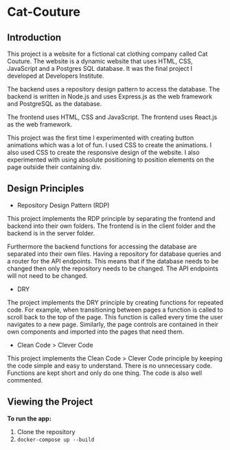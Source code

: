 # Cat-Couture

## Introduction

This project is a website for a fictional cat clothing company called Cat Couture. The website is a dynamic website that uses HTML, CSS, JavaScript and a Postgres SQL database. It was the final project I developed at Developers Institute.

The backend uses a repository design pattern to access the database. The backend is written in Node.js and uses Express.js as the web framework and PostgreSQL as the database.

The frontend uses HTML, CSS and JavaScript. The frontend uses React.js as the web framework.

This project was the first time I experimented with creating button animations which was a lot of fun. I used CSS to create the animations. I also used CSS to create the responsive design of the website. I also experimented with using absolute positioning to position elements on the page outside their containing div.

## Design Principles

- Repository Design Pattern (RDP)

This project implements the RDP principle by separating the frontend and backend into their own folders. The frontend is in the client folder and the backend is in the server folder.

Furthermore the backend functions for accessing the database are separated into their own files. Having a repository for database queries and a router for the API endpoints. This means that if the database needs to be changed then only the repository needs to be changed. The API endpoints will not need to be changed.

- DRY

The project implements the DRY principle by creating functions for repeated code. For example, when transitioning between pages a function is called to scroll back to the top of the page. This function is called every time the user navigates to a new page. Similarly, the page controls are contained in their own components and imported into the pages that need them.

- Clean Code > Clever Code

This project implements the Clean Code > Clever Code principle by keeping the code simple and easy to understand. There is no unnecessary code. Functions are kept short and only do one thing. The code is also well commented.

## Viewing the Project

**To run the app:**

1. Clone the repository
2. `docker-compose up --build`
